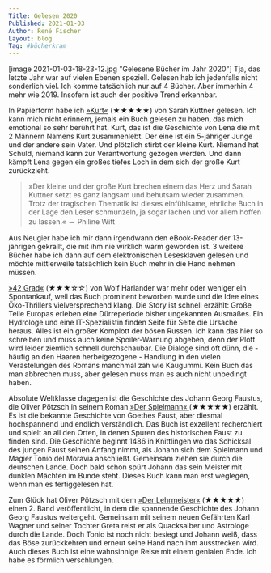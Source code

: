 ```yaml
---
Title: Gelesen 2020
Published: 2021-01-03
Author: René Fischer
Layout: blog
Tag: #bücherkram
---
```

[image 2021-01-03-18-23-12.jpg "Gelesene Bücher im Jahr 2020"]
Tja, das letzte Jahr war auf vielen Ebenen speziell. Gelesen hab ich jedenfalls nicht sonderlich viel. Ich komme tatsächlich nur auf 4 Bücher. Aber immerhin 4 mehr wie 2019. Insofern ist auch der positive Trend erkennbar.

In Papierform habe ich [»Kurt«](https://www.thalia.de/shop/home/artikeldetails/ID146325008.html) (★★★★★) von Sarah Kuttner gelesen. Ich kann mich nicht erinnern, jemals ein Buch gelesen zu haben, das mich emotional so sehr berührt hat. Kurt, das ist die Geschichte von Lena die mit 2 Männern Namens Kurt zusammenlebt. Der eine ist ein 5-jähriger Junge und der andere sein Vater. Und plötzlich stirbt der kleine Kurt. Niemand hat Schuld, niemand kann zur Verantwortung gezogen werden. Und dann kämpft Lena gegen ein großes tiefes Loch in dem sich der große Kurt zurückzieht.

> »Der kleine und der große Kurt brechen einem das Herz und Sarah Kuttner setzt es ganz langsam und behutsam wieder zusammen. Trotz der tragischen Thematik ist dieses einfühlsame, ehrliche Buch in der Lage den Leser schmunzeln, ja sogar lachen und vor allem hoffen zu lassen.« － Philine Witt

Aus Neugier habe ich mir dann irgendwann den eBook-Reader der 13-jährigen gekrallt, die mit ihm nie wirklich warm geworden ist. 3 weitere Bücher habe ich dann auf dem elektronischen Lesesklaven gelesen und möchte mittlerweile tatsächlich kein Buch mehr in die Hand nehmen müssen.

[»42 Grad«](https://www.thalia.de/shop/home/artikeldetails/ID146266852.html) (★★★☆☆) von Wolf Harlander war mehr oder weniger ein Spontankauf, weil das Buch prominent beworben wurde und die Idee eines Öko-Thrillers vielversprechend klang. Die Story ist schnell erzählt: Große Teile Europas erleben eine Dürreperiode bisher ungekannten Ausmaßes. Ein Hydrologe und eine IT-Spezialistin finden Seite für Seite die Ursache heraus. Alles ist ein großer Komplott der bösen Russen. Ich kann das hier so schreiben und muss auch keine Spoiler-Warnung abgeben, denn der Plott wird leider ziemlich schnell durchschaubar. Die Dialoge sind oft dünn, die - häufig an den Haaren herbeigezogene - Handlung in den vielen Verästelungen des Romans manchmal zäh wie Kaugummi. Kein Buch das man abbrechen muss, aber gelesen muss man es auch nicht unbedingt haben.

Absolute Weltklasse dagegen ist die Geschichte des Johann Georg Faustus, die Oliver Pötzsch in seinem Roman [»Der Spielmann« ](https://www.thalia.de/shop/home/artikeldetails/ID143201060.html) (★★★★★)  erzählt. Es ist die bekannte Geschichte von Goethes Faust, aber diesmal hochspannend und endlich verständlich. Das Buch ist exzellent recherchiert und spielt an all den Orten, in denen Spuren des historischen Faust zu finden sind. Die Geschichte beginnt 1486 in Knittlingen wo das Schicksal des jungen Faust seinen Anfang nimmt, als Johann sich dem Spielmann und Magier Tonio del Moravia anschließt. Gemeinsam ziehen sie durch die deutschen Lande. Doch bald schon spürt Johann das sein Meister mit dunklen Mächten im Bunde steht. Dieses Buch kann man erst weglegen, wenn man es fertiggelesen hat.

Zum Glück hat Oliver Pötzsch mit dem [»Der Lehrmeister«](https://www.thalia.de/shop/home/artikeldetails/ID120158318.html) (★★★★★) einen 2. Band veröffentlicht, in dem die spannende Geschichte des Johann Georg Faustus weitergeht. Gemeinsam mit seinem neuen Gefährten Karl Wagner und seiner Tochter Greta reist er als Quacksalber und Astrologe durch die Lande. Doch Tonio ist noch nicht besiegt und Johann weiß, dass das Böse zurückkehren und erneut seine Hand nach ihm ausstrecken wird. Auch dieses Buch ist eine wahnsinnige Reise mit einem genialen Ende. Ich habe es förmlich verschlungen.
